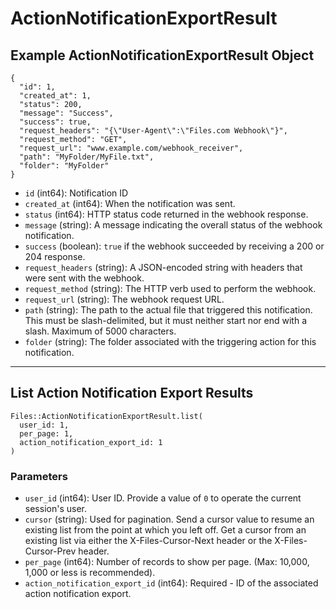 # ActionNotificationExportResult

## Example ActionNotificationExportResult Object

```
{
  "id": 1,
  "created_at": 1,
  "status": 200,
  "message": "Success",
  "success": true,
  "request_headers": "{\"User-Agent\":\"Files.com Webhook\"}",
  "request_method": "GET",
  "request_url": "www.example.com/webhook_receiver",
  "path": "MyFolder/MyFile.txt",
  "folder": "MyFolder"
}
```

* `id` (int64): Notification ID
* `created_at` (int64): When the notification was sent.
* `status` (int64): HTTP status code returned in the webhook response.
* `message` (string): A message indicating the overall status of the webhook notification.
* `success` (boolean): `true` if the webhook succeeded by receiving a 200 or 204 response.
* `request_headers` (string): A JSON-encoded string with headers that were sent with the webhook.
* `request_method` (string): The HTTP verb used to perform the webhook.
* `request_url` (string): The webhook request URL.
* `path` (string): The path to the actual file that triggered this notification. This must be slash-delimited, but it must neither start nor end with a slash. Maximum of 5000 characters.
* `folder` (string): The folder associated with the triggering action for this notification.


---

## List Action Notification Export Results

```
Files::ActionNotificationExportResult.list(
  user_id: 1, 
  per_page: 1, 
  action_notification_export_id: 1
)
```

### Parameters

* `user_id` (int64): User ID.  Provide a value of `0` to operate the current session's user.
* `cursor` (string): Used for pagination.  Send a cursor value to resume an existing list from the point at which you left off.  Get a cursor from an existing list via either the X-Files-Cursor-Next header or the X-Files-Cursor-Prev header.
* `per_page` (int64): Number of records to show per page.  (Max: 10,000, 1,000 or less is recommended).
* `action_notification_export_id` (int64): Required - ID of the associated action notification export.
